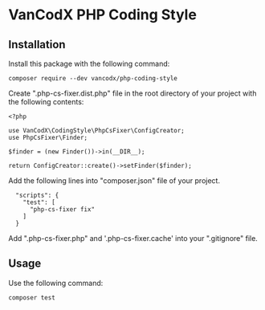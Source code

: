 VanCodX PHP Coding Style
========================

Installation
------------

Install this package with the following command:

```
composer require --dev vancodx/php-coding-style
```

Create ".php-cs-fixer.dist.php" file in the root directory of your project with the following contents:

```
<?php

use VanCodX\CodingStyle\PhpCsFixer\ConfigCreator;
use PhpCsFixer\Finder;

$finder = (new Finder())->in(__DIR__);

return ConfigCreator::create()->setFinder($finder);
```

Add the following lines into "composer.json" file of your project.

```
  "scripts": {
    "test": [
      "php-cs-fixer fix"
    ]
  }
```

Add ".php-cs-fixer.php" and '.php-cs-fixer.cache' into your ".gitignore" file.

Usage
-----

Use the following command:

```
composer test
```
